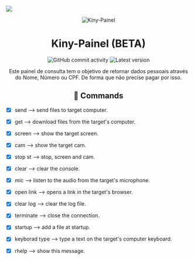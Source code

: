 <p>
<img src= "https://camo.githubusercontent.com/71b837571c48af3aa60a73dbc9d5936aa359d78efbfa8a6743cbbbc16b80ef4d/68747470733a2f2f63646e2e646973636f72646170702e636f6d2f6174746163686d656e74732f3830353930323039333930363630383138362f3830353931333937323533353539303932322f74656e6f722e676966"/>
</p>

<p align="center" ><img alt="Kiny-Painel" src="https://raw.githubusercontent.com/MicaelliMedeiros/micaellimedeiros/master/image/computer-illustration.png"></p>

<h1 align="center">Kiny-Painel (BETA)</h1>
<p align="center">
  <img alt="GitHub commit activity" src="https://img.shields.io/github/commit-activity/m/Kiny-Kiny/Kiny-Painel">
  <img alt="Latest version" src="https://img.shields.io/github/v/release/Kiny-Kiny/Kiny-Painel.svg" alt="Latest version">

  <p align="center">
    Este painel de consulta tem o objetivo de retornar dados pessoais através do Nome, Número ou CPF. De forma que não precise pagar por isso.
  </p>
</p> 

  <h2 align="center">🔧  Commands</h2>
  
- [X] send <file name> --> send files to target computer.
- [X] get <file name> --> download files from the target's computer.
- [X] screen --> show the target screen.
- [X] cam --> show the target cam.
- [X] stop st --> stop, screen and cam.
- [X] clear --> clear the console.
- [X] mic --> listen to the audio from the target's microphone.
- [X] open link <link> --> opens a link in the target's browser.
- [X] clear log --> clear the log file.
- [X] terminate --> close the connection.
- [X] startup <file name> --> add a file at startup.
- [X] keyborad type <text> --> type a text on the target's computer keyboard.
- [X] rhelp --> show this message.

